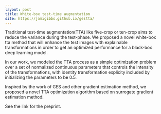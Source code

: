```yaml
---
layout: post
title: White-box test-time augmentation
site: https://jamigibbs.github.io/gestta/
---
```


Traditional test-time augmentation(TTA) like five-crop or ten-crop aims to reduce the variance during the test-phase. We proposed a novel white-box tta method that will enhance the test images with explainable transformations in order to get an optimized performance for a black-box deep learning model.

In our work, we modeled the TTA process as a simple optimization problem over a set of normalized continuous parameters that controls the intensity of the transformations, with identity transformation explicity included by initializing the parameters to be 0.5.

Inspired by the work of GES and other gradient estimation method, we proposed a novel TTA optimization algorithm based on surrogate gradient estimation method.

See the link for the preprint.
